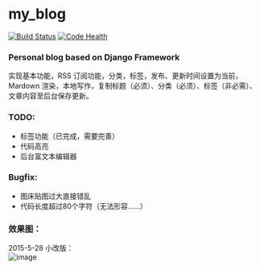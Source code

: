 # my_blog    

[![Build Status](https://travis-ci.org/lsdlab/my_blog.svg?branch=master)](https://travis-ci.org/lsdlab/my_blog)    [![Code Health](https://landscape.io/github/lsdlab/my_blog/master/landscape.svg?style=flat)](https://landscape.io/github/lsdlab/my_blog/master)    

### Personal blog based on Django Framework
实现基本功能，RSS 订阅功能，分类，标签，发布、更新时间设置为当前，Mardown 渲染，本地写作，复制标题（必须）、分类（必须）、标签（非必需）、文章内容至后台保存更新。

### TODO:
 * 标签功能（已完成，需要完善）
 * 代码高亮
 * 后台富文本编辑器
 
### Bugfix:
 * 图床贴图过大直接错乱
*  代码长度超过80个字符（无法形容……）
 
### 效果图：
2015-5-28 小改版：    
 ![image](http://cl.ly/image/2c3m1V0K1R2L/Screenshot%202015-05-28%2001.05.46.png)


